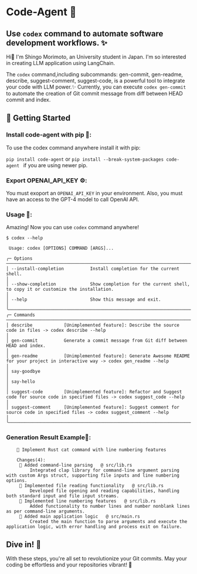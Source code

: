 # Code-Agent 🚀
## Use `codex` command to automate software development workflows. ✨

Hi👋  I'm Shingo Morimoto, an University student in Japan. I'm so interested in creating LLM application using LangChain. 

The `codex` command,including subcommands: gen-commit, gen-readme, describe, suggest-comment, suggest-code, is a powerful tool to integrate your code with LLM power.✨
Currently, you can execute `codex gen-commit` to automate the creation of Git commit message from diff between HEAD commit and index.

## 🌟 Getting Started



### Install code-agent with pip 📁: 

To use the codex command anywhere install it with pip:

`pip install code-agent` or `pip install --break-system-packages code-agent ` if you are using newer pip. 

### Export OPENAI_API_KEY ⚙️:

You must exoport an `OPENAI_API_KEY` in your environment.
Also, you must have an access to the GPT-4 model to call OpenAI API.

###  **Usage** 🚀:

Amazing! Now you can use `codex` command anywhere!
```
$ codex --help

 Usage: codex [OPTIONS] COMMAND [ARGS]...

╭─ Options ──────────────────────────────────────────────────────────────────────────────────────────────────────────────────────────────────────────────────╮
│ --install-completion          Install completion for the current shell.                                                                                    │
│ --show-completion             Show completion for the current shell, to copy it or customize the installation.                                             │
│ --help                        Show this message and exit.                                                                                                  │
╰────────────────────────────────────────────────────────────────────────────────────────────────────────────────────────────────────────────────────────────╯
╭─ Commands ─────────────────────────────────────────────────────────────────────────────────────────────────────────────────────────────────────────────────╮
│ describe            [Unimplemented feature]: Describe the source code in files -> codex describe --help                                                    │
│ gen-commit          Generate a commit message from Git diff between HEAD and index.                                                                        │
│ gen-readme          [Unimplemented feature]: Generate Awesome README for your project in interactive way -> codex gen_readme --help                        │
│ say-goodbye                                                                                                                                                │
│ say-hello                                                                                                                                                  │
│ suggest-code        [Unimplemented feature]: Refactor and Suggest code for source code in specified files -> codex suggest_code --help                     │
│ suggest-comment     [Unimplemented feature]: Suggest comment for source code in specified files -> codex suggest_comment --help                            │
╰────────────────────────────────────────────────────────────────────────────────────────────────────────────────────────────────────────────────────────────╯
```

### Generation Result Example🤩:
```
    🌟 Implement Rust cat command with line numbering features

    Changes(4):
     🚩 Added command-line parsing   @ src/lib.rs
         Integrated clap library for command-line argument parsing with custom Args struct, supporting file inputs and line numbering options.
     🚩 Implemented file reading functionality   @ src/lib.rs
         Developed file opening and reading capabilities, handling both standard input and file input streams.
     🚩 Implemented line numbering features   @ src/lib.rs
         Added functionality to number lines and number nonblank lines as per command-line arguments.
     🚩 Added main application logic   @ src/main.rs
         Created the main function to parse arguments and execute the application logic, with error handling and process exit on failure.
```
## Dive in! 🌊

With these steps, you're all set to revolutionize your Git commits. May your coding be effortless and your repositories vibrant! 💫
